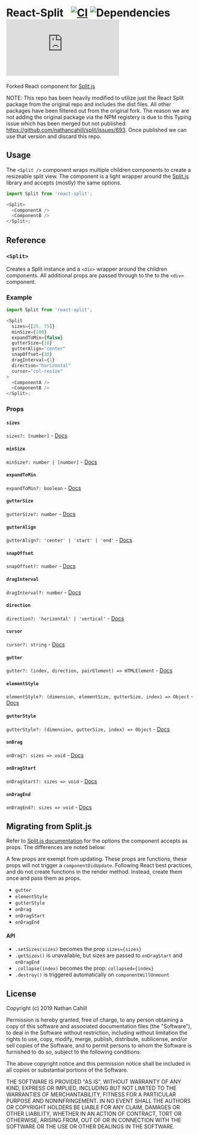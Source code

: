 # React-Split &nbsp; [![CI](https://img.shields.io/circleci/project/github/nathancahill/split/master.svg)](https://circleci.com/gh/nathancahill/split) ![Dependencies](https://img.shields.io/badge/dependencies-0-brightgreen) ![](https://img.badgesize.io/https://unpkg.com/react-split/dist/react-split.min.js?compression=gzip&label=size&v=2.0.5)

Forked React component for [Split.js](https://github.com/nathancahill/Split.js/)

NOTE: This repo has been heavily modified to utilize just the React Split package from the original repo and includes the dist files. All other packages have been filtered out from the original fork.
The reason we are not adding the original package via the NPM registery is due to this Typing issue which has been merged but not published: https://github.com/nathancahill/split/issues/693.
Once published we can use that version and discard this repo.

## Usage

The `<Split />` component wraps multiple children components to create a resizeable split view. The component is a
light wrapper around the [Split.js](https://github.com/nathancahill/Split.js/) library and accepts (mostly) the same options.

```js
import Split from 'react-split';

<Split>
  <ComponentA />
  <ComponentB />
</Split>;
```

## Reference

### `<Split>`

Creates a Split instance and a `<div>` wrapper around the children components.
All additional props are passed through to the to the `<div>` component.

### Example

```js
import Split from 'react-split';

<Split
  sizes={[25, 75]}
  minSize={100}
  expandToMin={false}
  gutterSize={10}
  gutterAlign="center"
  snapOffset={30}
  dragInterval={1}
  direction="horizontal"
  cursor="col-resize"
>
  <ComponentA />
  <ComponentB />
</Split>;
```

### Props

#### `sizes`

`sizes?: [number]` - [Docs](https://github.com/nathancahill/split/tree/master/packages/splitjs#sizes)

#### `minSize`

`minSize?: number | [number]` - [Docs](https://github.com/nathancahill/split/tree/master/packages/splitjs#minsize-default-100)

#### `expandToMin`

`expandToMin?: boolean` - [Docs](https://github.com/nathancahill/split/tree/master/packages/splitjs#expandtomin-default-false)

#### `gutterSize`

`gutterSize?: number` - [Docs](https://github.com/nathancahill/split/tree/master/packages/splitjs#guttersize-default-10)

#### `gutterAlign`

`gutterAlign?: 'center' | 'start' | 'end'` - [Docs](https://github.com/nathancahill/split/tree/master/packages/splitjs#gutteralign-default-center)

#### `snapOffset`

`snapOffset?: number` - [Docs](https://github.com/nathancahill/split/tree/master/packages/splitjs#snapoffset-default-30)

#### `dragInterval`

`dragInterval?: number` - [Docs](https://github.com/nathancahill/split/tree/master/packages/splitjs#draginterval-default-1)

#### `direction`

`direction?: 'horizontal' | 'vertical'` - [Docs](https://github.com/nathancahill/split/tree/master/packages/splitjs#direction-default-horizontal)

#### `cursor`

`cursor?: string` - [Docs](https://github.com/nathancahill/split/tree/master/packages/splitjs#cursor-default-col-resize)

#### `gutter`

`gutter?: (index, direction, pairElement) => HTMLElement` - [Docs](https://github.com/nathancahill/split/tree/master/packages/splitjs#gutter)

#### `elementStyle`

`elementStyle?: (dimension, elementSize, gutterSize, index) => Object` - [Docs](https://github.com/nathancahill/split/tree/master/packages/splitjs#elementstyle)

#### `gutterStyle`

`gutterStyle?: (dimension, gutterSize, index) => Object` - [Docs](https://github.com/nathancahill/split/tree/master/packages/splitjs#gutterstyle)

#### `onDrag`

`onDrag?: sizes => void` - [Docs](https://github.com/nathancahill/split/tree/master/packages/splitjs#ondrag-ondragstart-ondragend)

#### `onDragStart`

`onDragStart?: sizes => void` - [Docs](https://github.com/nathancahill/split/tree/master/packages/splitjs#ondrag-ondragstart-ondragend)

#### `onDragEnd`

`onDragEnd?: sizes => void` - [Docs](https://github.com/nathancahill/split/tree/master/packages/splitjs#ondrag-ondragstart-ondragend)

## Migrating from Split.js

Refer to [Split.js documentation](https://github.com/nathancahill/split/tree/master/packages/splitjs#documentation) for the options the component accepts as props. The differences are noted below:

A few props are exempt from updating. These props are functions, these props will not trigger a `componentDidUpdate`.
Following React best practices, and do not create functions in the render method. Instead, create them once and pass them as props.

- `gutter`
- `elementStyle`
- `gutterStyle`
- `onDrag`
- `onDragStart`
- `onDragEnd`

#### API

- `.setSizes(sizes)` becomes the prop `sizes={sizes}`
- `.getSizes()` is unavailable, but sizes are passed to `onDragStart` and `onDragEnd`
- `.collapse(index)` becomes the prop: `collapsed={index}`
- `.destroy()` is triggered automatically on `componentWillUnmount`

## License

Copyright (c) 2019 Nathan Cahill

Permission is hereby granted, free of charge, to any person obtaining a copy
of this software and associated documentation files (the "Software"), to deal
in the Software without restriction, including without limitation the rights
to use, copy, modify, merge, publish, distribute, sublicense, and/or sell
copies of the Software, and to permit persons to whom the Software is
furnished to do so, subject to the following conditions:

The above copyright notice and this permission notice shall be included in
all copies or substantial portions of the Software.

THE SOFTWARE IS PROVIDED "AS IS", WITHOUT WARRANTY OF ANY KIND, EXPRESS OR
IMPLIED, INCLUDING BUT NOT LIMITED TO THE WARRANTIES OF MERCHANTABILITY,
FITNESS FOR A PARTICULAR PURPOSE AND NONINFRINGEMENT. IN NO EVENT SHALL THE
AUTHORS OR COPYRIGHT HOLDERS BE LIABLE FOR ANY CLAIM, DAMAGES OR OTHER
LIABILITY, WHETHER IN AN ACTION OF CONTRACT, TORT OR OTHERWISE, ARISING FROM,
OUT OF OR IN CONNECTION WITH THE SOFTWARE OR THE USE OR OTHER DEALINGS IN
THE SOFTWARE.
